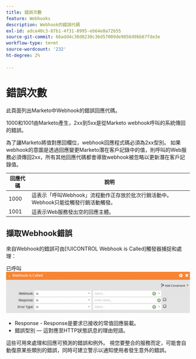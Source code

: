 ```yaml
---
title: 錯誤次數
feature: Webhooks
description: Webhook的錯誤代碼
exl-id: adce40c3-87b1-4f31-8995-eb64e8a72b55
source-git-commit: 66add4c38d0230c36d57009de985649bb67fde3e
workflow-type: tm+mt
source-wordcount: '232'
ht-degree: 2%

---
```


# 錯誤次數

此頁面列出Marketo中Webhook的錯誤回應代碼。

1000和1001由Marketo產生，2xx到5xx是從Marketo webhook呼叫的系統傳回的錯誤。

為了讓Marketo將值對應回欄位，webhook回應程式碼必須為2xx型別。 如果webhook的意圖是透過回應變更Marketo潛在客戶記錄中的值，則呼叫的Web服務必須傳回2xx，所有其他回應代碼都會導致webhook被忽略以更新潛在客戶記錄值。

| 回應代碼 | 說明 |
| --- | --- |
| 1000 | 這表示「呼叫Webhook」流程動作正存放於批次行銷活動中。 Webhook只能從觸發行銷活動觸發。 |
| 1001 | 這表示Web服務發出空的回應主體。 |

## 擷取Webhook錯誤

來自Webhook的錯誤可由[!UICONTROL Webhook is Called]觸發器捕捉和處理：

已呼叫![Webhook](assets/webhook-called.png)

* Response - Response是要求已接收的常值回應裝載。
* 錯誤型別 — 這對應至HTTP狀態訊息的理由短語。

這些可用來處理和回應可預測的錯誤和例外。 視您要整合的服務而定，可能會自動復原某些類別的錯誤，同時可建立警示以通知使用者發生意外的錯誤。
